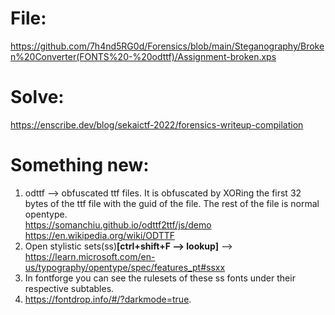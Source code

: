 # File:
https://github.com/7h4nd5RG0d/Forensics/blob/main/Steganography/Broken%20Converter(FONTS%20-%20odttf)/Assignment-broken.xps
# Solve: 
https://enscribe.dev/blog/sekaictf-2022/forensics-writeup-compilation

# Something new:
1) odttf --> obfuscated ttf files. It is obfuscated by XORing the first 32 bytes of the ttf file with the guid of the file. The rest of the file is normal opentype.  
https://somanchiu.github.io/odttf2ttf/js/demo  
https://en.wikipedia.org/wiki/ODTTF  
2) Open stylistic sets(ss)**[ctrl+shift+F --> lookup]** --> https://learn.microsoft.com/en-us/typography/opentype/spec/features_pt#ssxx
3) In fontforge you can see the rulesets of these ss fonts under their respective subtables.
4) https://fontdrop.info/#/?darkmode=true.
